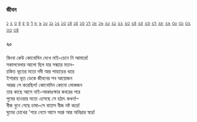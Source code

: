 ### জীবন   
[১](2.10.0.jeebon-1.md) [২](2.10.1.jeebon-2.md) [৩](2.10.2.jeebon-3.md) [৪](2.10.3.jeebon-4.md) [৫](2.10.4.jeebon-5.md) [৬](2.10.5.jeebon-6.md) [৭](2.10.6.jeebon-7.md) [৮](2.10.7.jeebon-8.md) [৯](2.10.8.jeebon-9.md) [১০](2.10.9.jeebon-10.md) [১১](2.10.10.jeebon-11.md) [১২](2.10.11.jeebon-12.md) [১৩](2.10.12.jeebon-13.md) [১৪](2.10.13.jeebon-14.md) [১৫](2.10.14.jeebon-15.md) [১৬](2.10.15.jeebon-16.md) [১৭](2.10.16.jeebon-17.md) [১৮](2.10.17.jeebon-18.md) [১৯](2.10.18.jeebon-19.md) [২০](2.10.19.jeebon-20.md) [২১](2.10.20.jeebon-21.md) [২২](2.10.21.jeebon-22.md) [২৩](2.10.22.jeebon-23.md) [২৪](2.10.23.jeebon-24.md) [২৫](2.10.24.jeebon-25.md) [২৬](2.10.25.jeebon-26.md) [২৭](2.10.26.jeebon-27.md) [২৮](2.10.27.jeebon-28.md) [২৯](2.10.28.jeebon-29.md) [৩০](2.10.29.jeebon-30.md) [৩১](2.10.30.jeebon-31.md) [৩২](2.10.31.jeebon-32.md) [৩৩](2.10.32.jeebon-33.md) [৩৪](2.10.33.jeebon-34.md)
#### ২০
কিংবা কেউ কোনোদিন দেখে নাই–চেনে নি আমারে!  
সকালবেলার আলো ছিল যার সন্ধ্যার মতন–  
চকিত ভূতের মতো নদী আর পাহাড়ের ধারে  
ইশারায় ভূত ডেকে জীবনের সব আয়োজন  
আরম্ভ সে করেছিল! কোনোদিন কোনো লোকজন  
তার কাছে আসে নাই–আকাঙক্ষার কবরের পরে  
পুবের হাওয়ার মতো এসেছে সে হঠাৎ কখন!–  
বীজ বুনে গেছে চাষা–সে বাতাস বীজ নষ্ট করে!  
ঘুমের চোখের 'পরে নেমে আসে অশ্রু আর অনিদ্রার স্বরে!  

